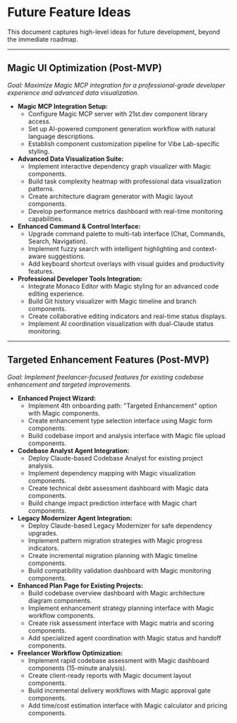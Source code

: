 # Future Feature Ideas

This document captures high-level ideas for future development, beyond the immediate roadmap.

---

## Magic UI Optimization (Post-MVP)

*Goal: Maximize Magic MCP integration for a professional-grade developer experience and advanced data visualization.*

*   **Magic MCP Integration Setup:**
    *   Configure Magic MCP server with 21st.dev component library access.
    *   Set up AI-powered component generation workflow with natural language descriptions.
    *   Establish component customization pipeline for Vibe Lab-specific styling.
*   **Advanced Data Visualization Suite:**
    *   Implement interactive dependency graph visualizer with Magic components.
    *   Build task complexity heatmap with professional data visualization patterns.
    *   Create architecture diagram generator with Magic layout components.
    *   Develop performance metrics dashboard with real-time monitoring capabilities.
*   **Enhanced Command & Control Interface:**
    *   Upgrade command palette to multi-tab interface (Chat, Commands, Search, Navigation).
    *   Implement fuzzy search with intelligent highlighting and context-aware suggestions.
    *   Add keyboard shortcut overlays with visual guides and productivity features.
*   **Professional Developer Tools Integration:**
    *   Integrate Monaco Editor with Magic styling for an advanced code editing experience.
    *   Build Git history visualizer with Magic timeline and branch components.
    *   Create collaborative editing indicators and real-time status displays.
    *   Implement AI coordination visualization with dual-Claude status monitoring.

---

## Targeted Enhancement Features (Post-MVP)

*Goal: Implement freelancer-focused features for existing codebase enhancement and targeted improvements.*

*   **Enhanced Project Wizard:**
    *   Implement 4th onboarding path: "Targeted Enhancement" option with Magic components.
    *   Create enhancement type selection interface using Magic form components.
    *   Build codebase import and analysis interface with Magic file upload components.
*   **Codebase Analyst Agent Integration:**
    *   Deploy Claude-based Codebase Analyst for existing project analysis.
    *   Implement dependency mapping with Magic visualization components.
    *   Create technical debt assessment dashboard with Magic data components.
    *   Build change impact prediction interface with Magic chart components.
*   **Legacy Modernizer Agent Integration:**
    *   Deploy Claude-based Legacy Modernizer for safe dependency upgrades.
    *   Implement pattern migration strategies with Magic progress indicators.
    *   Create incremental migration planning with Magic timeline components.
    *   Build compatibility validation dashboard with Magic monitoring components.
*   **Enhanced Plan Page for Existing Projects:**
    *   Build codebase overview dashboard with Magic architecture diagram components.
    - Implement enhancement strategy planning interface with Magic workflow components.
    - Create risk assessment interface with Magic matrix and scoring components.
    - Add specialized agent coordination with Magic status and handoff components.
*   **Freelancer Workflow Optimization:**
    *   Implement rapid codebase assessment with Magic dashboard components (15-minute analysis).
    *   Create client-ready reports with Magic document layout components.
    *   Build incremental delivery workflows with Magic approval gate components.
    *   Add time/cost estimation interface with Magic calculator and pricing components.
